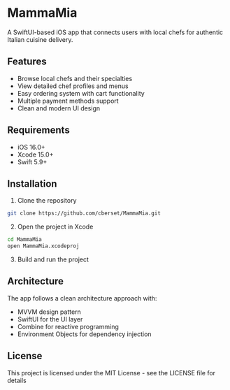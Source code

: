 # MammaMia

A SwiftUI-based iOS app that connects users with local chefs for authentic Italian cuisine delivery.

## Features

- Browse local chefs and their specialties
- View detailed chef profiles and menus
- Easy ordering system with cart functionality
- Multiple payment methods support
- Clean and modern UI design

## Requirements

- iOS 16.0+
- Xcode 15.0+
- Swift 5.9+

## Installation

1. Clone the repository
```bash
git clone https://github.com/cberset/MammaMia.git
```

2. Open the project in Xcode
```bash
cd MammaMia
open MammaMia.xcodeproj
```

3. Build and run the project

## Architecture

The app follows a clean architecture approach with:
- MVVM design pattern
- SwiftUI for the UI layer
- Combine for reactive programming
- Environment Objects for dependency injection

## License

This project is licensed under the MIT License - see the LICENSE file for details 